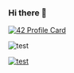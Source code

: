 ### Hi there 👋

[![42 Profile Card](https://1337-readme.vercel.app/api/profile?cursus=42&dark=true&leet_logo=hide&login=hbel-hou)](https://github.com/mohouyizme/1337-readme)

![test](https://github.com/Nklya/test-actions/workflows/test/badge.svg)


[![test](https://github.com/Nklya/test-actions/workflows/test/badge.svg)](https://github.com/Nklya/test-actions/actions?query=workflow%3Atest)

